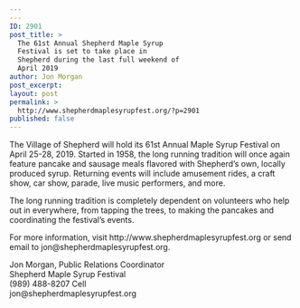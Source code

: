 ```yaml
---
---
ID: 2901
post_title: >
  The 61st Annual Shepherd Maple Syrup
  Festival is set to take place in
  Shepherd during the last full weekend of
  April 2019
author: Jon Morgan
post_excerpt:
layout: post
permalink: >
  http://www.shepherdmaplesyrupfest.org/?p=2901
published: false
---
```

<!-- wp:paragraph -->
<p> The Village of Shepherd will hold its 61st Annual Maple Syrup Festival on April 25-28, 2019. Started in 1958, the long running tradition will once again feature pancake and sausage meals flavored with Shepherd’s own, locally produced syrup. Returning events will include amusement rides, a craft show, car show, parade, live music performers, and more.</p>
<!-- /wp:paragraph -->

<!-- wp:paragraph -->
<p>The long running tradition is completely dependent on volunteers who help out in everywhere, from tapping the trees, to making the pancakes and coordinating the festival’s events.</p>
<!-- /wp:paragraph -->

<!-- wp:paragraph -->
<p>For more information, visit http://www.shepherdmaplesyrupfest.org or send email to jon@shepherdmaplesyrupfest.org.</p>
<!-- /wp:paragraph -->

<!-- wp:paragraph -->
<p>Jon Morgan, Public Relations Coordinator<br>
Shepherd Maple Syrup Festival<br>
(989) 488-8207 Cell<br>
jon@shepherdmaplesyrupfest.org</p>
<!-- /wp:paragraph -->
